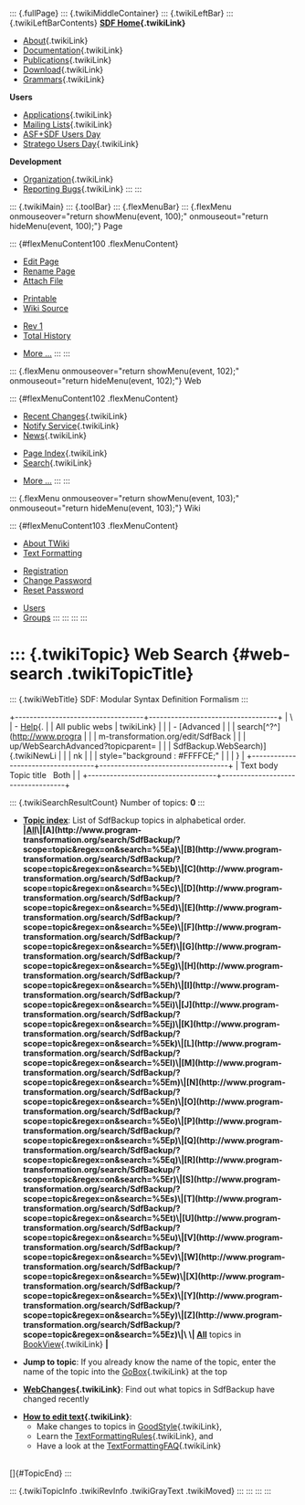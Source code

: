 ::: {.fullPage}
::: {.twikiMiddleContainer}
::: {.twikiLeftBar}
::: {.twikiLeftBarContents}
**[SDF Home](WebHome){.twikiLink}**

-   [About](SdfLanguage){.twikiLink}
-   [Documentation](SdfDocumentation){.twikiLink}
-   [Publications](SdfPublications){.twikiLink}
-   [Download](SdfSoftware){.twikiLink}
-   [Grammars](SdfGrammars){.twikiLink}

**Users**

-   [Applications](SdfApplications){.twikiLink}
-   [Mailing Lists](MailingList){.twikiLink}
-   [ASF+SDF Users
    Day](http://www.cwi.nl/htbin/sen1/twiki/bin/view/SEN1/ASFSDFUsersDay)
-   [Stratego Users Day](../Stratego/StrategoUsersDay){.twikiLink}

**Development**

-   [Organization](SdfDevelopment){.twikiLink}
-   [Reporting Bugs](SdfBugs){.twikiLink}
:::
:::

::: {.twikiMain}
::: {.toolBar}
::: {.flexMenuBar}
::: {.flexMenu onmouseover="return showMenu(event, 100);" onmouseout="return hideMenu(event, 100);"}
Page

::: {#flexMenuContent100 .flexMenuContent}
-   [Edit
    Page](http://www.program-transformation.org/edit/SdfBackup/WebSearch?t=1536826221)
-   [Rename
    Page](http://www.program-transformation.org/rename/SdfBackup/WebSearch)
-   [Attach
    File](http://www.program-transformation.org/attach/SdfBackup/WebSearch)

<!-- -->

-   [Printable](http://www.program-transformation.org/view/SdfBackup/WebSearch?skin=print.pattern)
-   [Wiki
    Source](http://www.program-transformation.org/view/SdfBackup/WebSearch?skin=text&raw=on&contenttype=text/plain)

<!-- -->

-   [Rev
    1](http://www.program-transformation.org/view/SdfBackup/WebSearch?rev=1.1)
-   [Total
    History](http://www.program-transformation.org/rdiff/SdfBackup/WebSearch)

<!-- -->

-   [More
    \...](http://www.program-transformation.org/oops/SdfBackup/WebSearch?template=oopsmore&param1=1.1&param2=1.1)
:::
:::

::: {.flexMenu onmouseover="return showMenu(event, 102);" onmouseout="return hideMenu(event, 102);"}
Web

::: {#flexMenuContent102 .flexMenuContent}
-   [Recent Changes](WebChanges){.twikiLink}
-   [Notify Service](WebNotify){.twikiLink}
-   [News](WebNews){.twikiLink}

<!-- -->

-   [Page Index](WebIndex){.twikiLink}
-   [Search](WebSearch){.twikiLink}

<!-- -->

-   [More
    \...](http://www.program-transformation.org/oops/SdfBackup/WebSearch?template=oopsmore&param1=1.1&param2=1.1)
:::
:::

::: {.flexMenu onmouseover="return showMenu(event, 103);" onmouseout="return hideMenu(event, 103);"}
Wiki

::: {#flexMenuContent103 .flexMenuContent}
-   [About
    TWiki](http://www.program-transformation.org/view/TWiki/WebHome)
-   [Text
    Formatting](http://www.program-transformation.org/view/TWiki/TextFormattingRules)

<!-- -->

-   [Registration](http://www.program-transformation.org/view/TWiki/TWikiRegistration)
-   [Change
    Password](http://www.program-transformation.org/view/TWiki/ChangePassword)
-   [Reset
    Password](http://www.program-transformation.org/view/TWiki/ResetPassword)

<!-- -->

-   [Users](http://www.program-transformation.org/view/Main/TWikiUsers)
-   [Groups](http://www.program-transformation.org/view/Main/TWikiGroups)
:::
:::
:::
:::

::: {.twikiTopic}
Web Search {#web-search .twikiTopicTitle}
==========

::: {.twikiWebTitle}
SDF: Modular Syntax Definition Formalism
:::

+-----------------------------------+-----------------------------------+
| \                                 | -   [Help](../TWiki/SearchHelp){. |
| All public webs                   | twikiLink}                        |
|                                   | -   [Advanced                     |
|                                   |     search[^?^](http://www.progra |
|                                   | m-transformation.org/edit/SdfBack |
|                                   | up/WebSearchAdvanced?topicparent= |
|                                   | SdfBackup.WebSearch)]{.twikiNewLi |
|                                   | nk                                |
|                                   |     style="background : #FFFFCE;" |
|                                   | }                                 |
+-----------------------------------+-----------------------------------+
| Text body   Topic title   Both    |                                   |
+-----------------------------------+-----------------------------------+

::: {.twikiSearchResultCount}
Number of topics: **0**
:::

-   **[Topic
    index](http://www.program-transformation.org/search/SdfBackup/?scope=topic&regex=on&search=\.*)**:
    List of SdfBackup topics in alphabetical order.\
    **\|[All](http://www.program-transformation.org/search/SdfBackup/?scope=topic&regex=on&search=\.*)\|[A](http://www.program-transformation.org/search/SdfBackup/?scope=topic&regex=on&search=%5Ea)\|[B](http://www.program-transformation.org/search/SdfBackup/?scope=topic&regex=on&search=%5Eb)\|[C](http://www.program-transformation.org/search/SdfBackup/?scope=topic&regex=on&search=%5Ec)\|[D](http://www.program-transformation.org/search/SdfBackup/?scope=topic&regex=on&search=%5Ed)\|[E](http://www.program-transformation.org/search/SdfBackup/?scope=topic&regex=on&search=%5Ee)\|[F](http://www.program-transformation.org/search/SdfBackup/?scope=topic&regex=on&search=%5Ef)\|[G](http://www.program-transformation.org/search/SdfBackup/?scope=topic&regex=on&search=%5Eg)\|[H](http://www.program-transformation.org/search/SdfBackup/?scope=topic&regex=on&search=%5Eh)\|[I](http://www.program-transformation.org/search/SdfBackup/?scope=topic&regex=on&search=%5Ei)\|[J](http://www.program-transformation.org/search/SdfBackup/?scope=topic&regex=on&search=%5Ej)\|[K](http://www.program-transformation.org/search/SdfBackup/?scope=topic&regex=on&search=%5Ek)\|[L](http://www.program-transformation.org/search/SdfBackup/?scope=topic&regex=on&search=%5El)\|[M](http://www.program-transformation.org/search/SdfBackup/?scope=topic&regex=on&search=%5Em)\|[N](http://www.program-transformation.org/search/SdfBackup/?scope=topic&regex=on&search=%5En)\|[O](http://www.program-transformation.org/search/SdfBackup/?scope=topic&regex=on&search=%5Eo)\|[P](http://www.program-transformation.org/search/SdfBackup/?scope=topic&regex=on&search=%5Ep)\|[Q](http://www.program-transformation.org/search/SdfBackup/?scope=topic&regex=on&search=%5Eq)\|[R](http://www.program-transformation.org/search/SdfBackup/?scope=topic&regex=on&search=%5Er)\|[S](http://www.program-transformation.org/search/SdfBackup/?scope=topic&regex=on&search=%5Es)\|[T](http://www.program-transformation.org/search/SdfBackup/?scope=topic&regex=on&search=%5Et)\|[U](http://www.program-transformation.org/search/SdfBackup/?scope=topic&regex=on&search=%5Eu)\|[V](http://www.program-transformation.org/search/SdfBackup/?scope=topic&regex=on&search=%5Ev)\|[W](http://www.program-transformation.org/search/SdfBackup/?scope=topic&regex=on&search=%5Ew)\|[X](http://www.program-transformation.org/search/SdfBackup/?scope=topic&regex=on&search=%5Ex)\|[Y](http://www.program-transformation.org/search/SdfBackup/?scope=topic&regex=on&search=%5Ey)\|[Z](http://www.program-transformation.org/search/SdfBackup/?scope=topic&regex=on&search=%5Ez)\|\
    \|
    [All](http://www.program-transformation.org/search/SdfBackup/?scope=topic&regex=on&bookview=on&search=\.*)**
    topics in [BookView](../TWiki/BookView){.twikiLink} **\|**

<!-- -->

-   **Jump to topic**: If you already know the name of the topic, enter
    the name of the topic into the [GoBox](../TWiki/GoBox){.twikiLink}
    at the top

<!-- -->

-   **[WebChanges](../TWiki/WebChanges){.twikiLink}**: Find out what
    topics in SdfBackup have changed recently

<!-- -->

-   **[How to edit text](../TWiki/GoodStyle){.twikiLink}**:
    -   Make changes to topics in
        [GoodStyle](../TWiki/GoodStyle){.twikiLink},
    -   Learn the
        [TextFormattingRules](../TWiki/TextFormattingRules){.twikiLink},
        and
    -   Have a look at the
        [TextFormattingFAQ](../TWiki/TextFormattingFAQ){.twikiLink}

\
[]{#TopicEnd}
:::

::: {.twikiTopicInfo .twikiRevInfo .twikiGrayText .twikiMoved}
:::
:::
:::
:::
